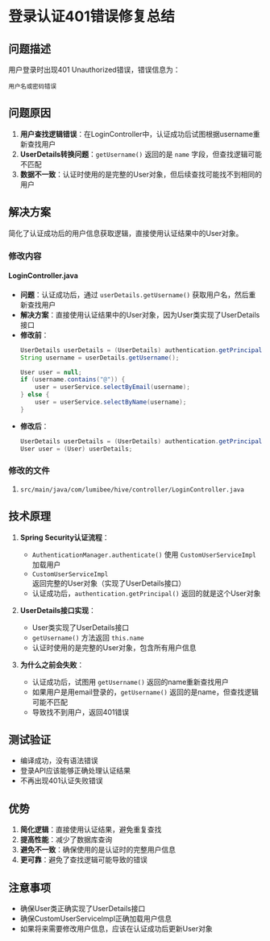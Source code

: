 # 登录认证401错误修复总结

## 问题描述
用户登录时出现401 Unauthorized错误，错误信息为：
```
用户名或密码错误
```

## 问题原因
1. **用户查找逻辑错误**：在LoginController中，认证成功后试图根据username重新查找用户
2. **UserDetails转换问题**：`getUsername()` 返回的是 `name` 字段，但查找逻辑可能不匹配
3. **数据不一致**：认证时使用的是完整的User对象，但后续查找可能找不到相同的用户

## 解决方案
简化了认证成功后的用户信息获取逻辑，直接使用认证结果中的User对象。

### 修改内容

#### LoginController.java
- **问题**：认证成功后，通过 `userDetails.getUsername()` 获取用户名，然后重新查找用户
- **解决方案**：直接使用认证结果中的User对象，因为User类实现了UserDetails接口
- **修改前**：
  ```java
  UserDetails userDetails = (UserDetails) authentication.getPrincipal();
  String username = userDetails.getUsername();
  
  User user = null;
  if (username.contains("@")) {
      user = userService.selectByEmail(username);
  } else {
      user = userService.selectByName(username);
  }
  ```
- **修改后**：
  ```java
  UserDetails userDetails = (UserDetails) authentication.getPrincipal();
  User user = (User) userDetails;
  ```

### 修改的文件
1. `src/main/java/com/lumibee/hive/controller/LoginController.java`

## 技术原理
1. **Spring Security认证流程**：
   - `AuthenticationManager.authenticate()` 使用 `CustomUserServiceImpl` 加载用户
   - `CustomUserServiceImpl` 返回完整的User对象（实现了UserDetails接口）
   - 认证成功后，`authentication.getPrincipal()` 返回的就是这个User对象

2. **UserDetails接口实现**：
   - User类实现了UserDetails接口
   - `getUsername()` 方法返回 `this.name`
   - 认证时使用的是完整的User对象，包含所有用户信息

3. **为什么之前会失败**：
   - 认证成功后，试图用 `getUsername()` 返回的name重新查找用户
   - 如果用户是用email登录的，`getUsername()` 返回的是name，但查找逻辑可能不匹配
   - 导致找不到用户，返回401错误

## 测试验证
- 编译成功，没有语法错误
- 登录API应该能够正确处理认证结果
- 不再出现401认证失败错误

## 优势
1. **简化逻辑**：直接使用认证结果，避免重复查找
2. **提高性能**：减少了数据库查询
3. **避免不一致**：确保使用的是认证时的完整用户信息
4. **更可靠**：避免了查找逻辑可能导致的错误

## 注意事项
- 确保User类正确实现了UserDetails接口
- 确保CustomUserServiceImpl正确加载用户信息
- 如果将来需要修改用户信息，应该在认证成功后更新User对象
